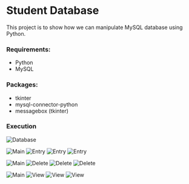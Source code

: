 # Student Database
This project is to show how we can manipulate MySQL database using Python.

### Requirements:
* Python
* MySQL

### Packages:
* tkinter
* mysql-connector-python
* messagebox (tkinter)

### Execution
![Database](https://github.com/arabind-meher/student_database/blob/master/Screenshot/DB1.png)

![Main](https://github.com/arabind-meher/student_database/blob/master/Screenshot/Main.png)
![Entry](https://github.com/arabind-meher/student_database/blob/master/Screenshot/Entry.png)
![Entry](https://github.com/arabind-meher/student_database/blob/master/Screenshot/Entry2.png)
![Entry](https://github.com/arabind-meher/student_database/blob/master/Screenshot/Entry3.png)

![Main](https://github.com/arabind-meher/student_database/blob/master/Screenshot/Main.png)
![Delete](https://github.com/arabind-meher/student_database/blob/master/Screenshot/Delete.png)
![Delete](https://github.com/arabind-meher/student_database/blob/master/Screenshot/Delete2.png)
![Delete](https://github.com/arabind-meher/student_database/blob/master/Screenshot/Delete3.png)

![Main](https://github.com/arabind-meher/student_database/blob/master/Screenshot/Main.png)
![View](https://github.com/arabind-meher/student_database/blob/master/Screenshot/View.png)
![View](https://github.com/arabind-meher/student_database/blob/master/Screenshot/View2.png)
![View](https://github.com/arabind-meher/student_database/blob/master/Screenshot/View3.png)
